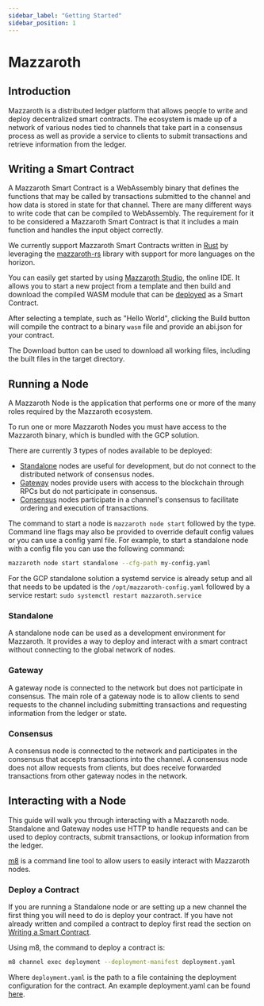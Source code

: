 ```yaml
---
sidebar_label: "Getting Started"
sidebar_position: 1
---
```


# Mazzaroth

## Introduction

Mazzaroth is a distributed ledger platform that allows people to write and
deploy decentralized smart contracts. The ecosystem is made up of a network
of various nodes tied to channels that take part in a consensus process as
well as provide a service to clients to submit transactions and retrieve
information from the ledger.

## Writing a Smart Contract

A Mazzaroth Smart Contract is a WebAssembly binary that defines the functions
that may be called by transactions submitted to the channel and how data is
stored in state for that channel. There are many different ways to write code
that can be compiled to WebAssembly. The requirement for it to be considered
a Mazzaroth Smart Contract is that it includes a main function and handles the
input object correctly.

We currently support Mazzaroth Smart Contracts written in
[Rust](https://github.com/rust-lang/rust) by leveraging the
[mazzaroth-rs](https://github.com/kochavalabs/mazzaroth-rs) library
with support for more languages on the horizon.

You can easily get started by using
[Mazzaroth Studio](https://studio.mazzaroth.io/), the online IDE.
It allows you to start a new project from a template and then build and
download the compiled WASM module that can be
[deployed](#Interacting-with-a-Node) as a Smart Contract.

After selecting a template, such as "Hello World", clicking the Build button
will compile the contract to a binary `wasm` file and provide an abi.json
for your contract.

The Download button can be used to download all working files, including the
built files in the target directory.

## Running a Node

A Mazzaroth Node is the application that performs one or more of the many
roles required by the Mazzaroth ecosystem.

To run one or more Mazzaroth Nodes you must have access to the Mazzaroth
binary, which is bundled with the GCP solution.

There are currently 3 types of nodes available to be deployed:

- [Standalone](#Standalone) nodes are useful for development, but do not connect
to the distributed network of consensus nodes.
- [Gateway](#Gateway) nodes provide users with access to the blockchain
through RPCs but do not participate in consensus.
- [Consensus](#Consensus) nodes participate in a channel's consensus to
facilitate ordering and execution of transactions.

The command to start a node is `mazzaroth node start` followed by the type.
Command line flags may also be provided to override default config values or
you can use a config yaml file. For example, to start a standalone node with
a config file you can use the following command:

```Bash
mazzaroth node start standalone --cfg-path my-config.yaml
```

For the GCP standalone solution a systemd service is already setup and all that
needs to be updated is the `/opt/mazzaroth-config.yaml` followed by a service
restart: `sudo systemctl restart mazzaroth.service`

### Standalone

A standalone node can be used as a development environment for Mazzaroth.
It provides a way to deploy and interact with a smart contract without
connecting to the global network of nodes.

### Gateway

A gateway node is connected to the network but does not participate in consensus.
The main role of a gateway node is to allow clients to send requests to the
channel including submitting transactions and requesting information from
the ledger or state.

### Consensus

A consensus node is connected to the network and participates in the consensus
that accepts transactions into the channel. A consensus node does not allow
requests from clients, but does receive forwarded transactions from other
gateway nodes in the network.

## Interacting with a Node

This guide will walk you through interacting with a Mazzaroth node.
Standalone and Gateway nodes use HTTP to handle requests and can be used to
deploy contracts, submit transactions, or lookup information from the ledger.

[m8](https://github.com/kochavalabs/m8) is a command line tool
to allow users to easily interact with Mazzaroth nodes.

### Deploy a Contract

If you are running a Standalone node or are setting up a new channel the first
thing you will need to do is deploy your contract. If you have not already
written and compiled a contract to deploy first read the section on
[Writing a Smart Contract](#Writing-a-Smart-Contract).

Using m8, the command to deploy a contract is:

```Bash
m8 channel exec deployment --deployment-manifest deployment.yaml
```

Where `deployment.yaml` is the path to a file containing the deployment
configuration for the contract. An example deployment.yaml can be found
[here](https://github.com/kochavalabs/m8/blob/develop/examples/deployment.yaml).

